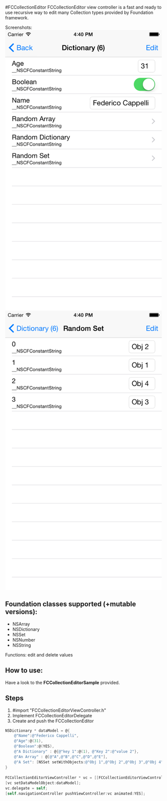 #FCCollectionEditor
FCCollectionEditor view controller is a fast and ready to use recursive way to edit many Collection types provided by Foundation framework.

Screenshots:
![Screenshot 1](/FCCollectionEditorSample/Screenshots/screenshot1.png)
![Screenshot 2](/FCCollectionEditorSample/Screenshots/screenshot2.png)

## Foundation classes supported (+mutable versions):
 * NSArray
 * NSDictionary
 * NSSet
 * NSNumber
 * NSString


Functions: edit and delete values

## How to use:
Have a look to the **FCCollectionEditorSample** provided.

## Steps
 1. #import "FCCollectionEditorViewController.h"
 2. Implement FCCollectionEditorDelegate
 3. Create and push the FCCollectionEditor

```Objective-c
NSDictionary * dataModel = @{
    @"Name":@"Federico Cappelli",
    @"Age":@(31),
    @"Boolean":@(YES),
    @"A Dictionary" : @{@"key 1":@(1), @"Key 2":@"value 2"},
    @"An Array" : @[@"A",@"B",@"C",@"D",@"E"],
    @"A Set": [NSSet setWithObjects:@"Obj 1",@"Obj 2",@"Obj 3",@"Obj 4", nil] ,
}

FCCollectionEditorViewController * vc = [[FCCollectionEditorViewController alloc] init];
[vc setDataModelObject:dataModel];
vc.delegate = self;
[self.navigationController pushViewController:vc animated:YES];
```